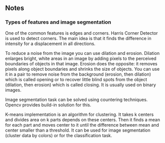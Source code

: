 ## Notes

### Types of features and image segmentation

One of the common features is edges and corners. Harris Corner Detector is used to detect corners. The main idea is that it finds the difference in intensity for a displacement in all directions.

To reduce a noise from the image you can use dilation and erosion. Dilation enlarges bright, white areas in an image by adding pixels to the perceived boundaries of objects in that image. Erosion does the opposite: it removes pixels along object boundaries and shrinks the size of objects. You can use it in a pair to remove noise from the background (erosion, then dilation) which is called opening or to recover little blind spots from the object (dilation, then erosion) which is called closing. It is usually used on binary images.

Image segmentation task can be solved using countering techniques. Opencv provides build-in solution for this. 

K-means implementation is an algorithm for clustering. It takes k centers and divides area on k parts depends on these centers. Then it finds a mean for each part and moves center to it until the difference between mean and center smaller than a threshold. It can be used for image segmentation (cluster data by colors) or for the classification task.
